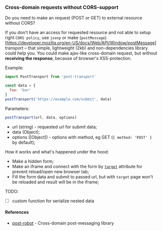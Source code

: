 ### Cross-domain requests without CORS-support
Do you need to make an request (POST or GET) to external resource without CORS?

If you don't have an access for requested resource and not able to setup right `CORS policy`, use `jsonp` or make (`postMessage`)[https://developer.mozilla.org/en-US/docs/Web/API/Window/postMessage] transport – that simple, lightweight (2kb) and non-dependencies library could help you.
You could make ajax-like cross-domain request, but without **receiving the response**, because of browser's XSS-protection.

Example:
```js
import PostTransport from 'post-transport'

const data = {
  foo: 'bar'
}
postTransport('https://example.com/submit', data)
```

Parameters:
```js
postTransport(url, data, options)
```
- url (string) - requested url for submit data;
- data (Object);
- options ([Object]) - options with method, eg GET (`{ method: 'POST' }` by default);

How it works and what's happened under the hood:
- Make a hidden form;
- Make an iframe and connect with the form by [`target`](https://developer.mozilla.org/en-US/docs/Web/HTML/Element/form#attr-target) attribute for prevent reload/open new browser tab;
- Fill the form data and submit to passed url, but with `target` page won't be reloaded and result will be in the iframe;

TODO:
- [ ] custom function for serialize nested data


#### References
- [post-robot](https://github.com/krakenjs/post-robot) - Cross-domain post-messaging library
